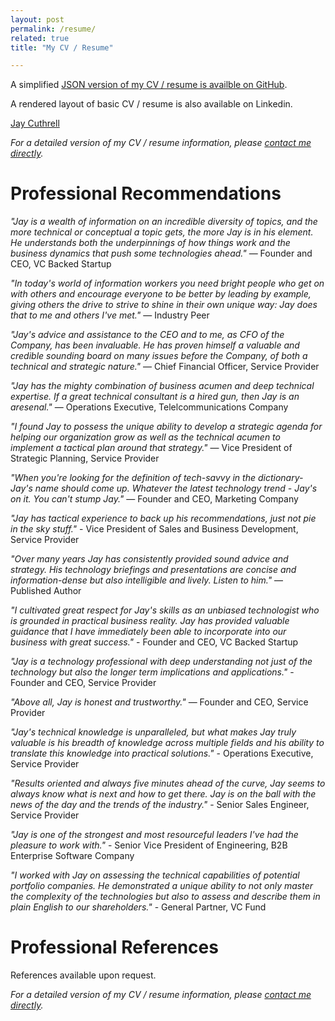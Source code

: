 ```yaml
---
layout: post
permalink: /resume/
related: true
title: "My CV / Resume"

---
```


A simplified [JSON version of my CV / resume is availble on GitHub](https://gist.github.com/JayCuthrell/693f6895cd49d53ed36939e234ae9c32). 

A rendered layout of basic CV / resume is also available on Linkedin.

<script type="text/javascript" src="https://platform.linkedin.com/badges/js/profile.js" async defer></script>
<div class="LI-profile-badge"  data-version="v1" data-size="medium" data-locale="en_US" data-type="horizontal" data-theme="light" data-vanity="jaycuthrell"><a class="LI-simple-link" href='https://www.linkedin.com/in/jaycuthrell?trk=profile-badge'>Jay Cuthrell</a></div>

_For a detailed version of my CV / resume information, please [contact me directly](/contact/)._

Professional Recommendations
============================

_"Jay is a wealth of information on an incredible diversity of topics, and the more technical or conceptual a
topic gets, the more Jay is in his element. He understands both the underpinnings of how things work and the
business dynamics that push some technologies ahead."_ — Founder and CEO, VC Backed Startup

_"In today's world of information workers you need bright people who get on with others and encourage everyone
to be better by leading by example, giving others the drive to strive to shine in their own unique way:
Jay does that to me and others I've met."_ — Industry Peer

_"Jay's advice and assistance to the CEO and to me, as CFO of the Company, has been invaluable. He has proven himself a valuable and credible sounding board on many issues before the Company, of both a technical and strategic nature."_ — Chief Financial Officer, Service Provider

_"Jay has the mighty combination of business acumen and deep technical expertise. If a great technical consultant is a hired gun, then Jay is an aresenal."_ — Operations Executive, Telelcommunications Company

_"I found Jay to possess the unique ability to develop a strategic agenda for helping our organization grow as well as the technical acumen to implement a tactical plan around that strategy."_ — Vice President of Strategic Planning, Service Provider

_"When you're looking for the definition of tech-savvy in the dictionary- Jay's name should come up.
Whatever the latest technology trend - Jay's on it. You can't stump Jay."_ — Founder and CEO, Marketing Company

_"Jay has tactical experience to back up his recommendations, just not pie in the sky stuff."_ - Vice President of Sales and Business Development, Service Provider

_"Over many years Jay has consistently provided sound advice and strategy. His technology briefings and
presentations are concise and information-dense but also intelligible and lively. Listen to him."_ — Published Author

_"I cultivated great respect for Jay's skills as an unbiased technologist who is grounded in practical business reality. Jay has provided valuable guidance that I have immediately been able to incorporate into our business with great success."_ - Founder and CEO, VC Backed Startup

_"Jay is a technology professional with deep understanding not just of the technology but also the longer term implications and applications."_ - Founder and CEO, Service Provider

_"Above all, Jay is honest and trustworthy."_ — Founder and CEO, Service Provider

_"Jay's technical knowledge is unparalleled, but what makes Jay truly valuable is his breadth of knowledge across multiple fields and his ability to translate this knowledge into practical solutions."_ - Operations Executive, Service Provider

_"Results oriented and always five minutes ahead of the curve, Jay seems to always know what is next and
how to get there. Jay is on the ball with the news of the day and the trends of the industry."_ - Senior Sales Engineer, Service Provider

_"Jay is one of the strongest and most resourceful leaders I've had the pleasure to work with."_ - Senior Vice President of Engineering, B2B Enterprise Software Company

_"I worked with Jay on assessing the technical capabilities of potential portfolio companies. He demonstrated a unique ability to not only master the complexity of the technologies but also to assess and describe them in plain English to our shareholders."_ - General Partner, VC Fund

Professional References
=======================

References available upon request.

_For a detailed version of my CV / resume information, please [contact me directly](/contact/)._
